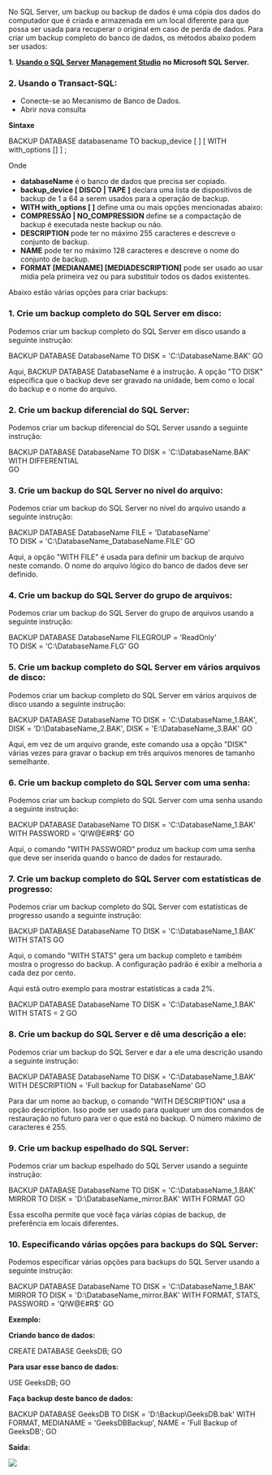 No SQL Server, um backup ou backup de dados é uma cópia dos dados do computador que é criada e armazenada em um local diferente para que possa ser usada para recuperar o original em caso de perda de dados. Para criar um backup completo do banco de dados, os métodos abaixo podem ser usados:

**1.** **[Usando o SQL Server Management Studio](https://www.geeksforgeeks.org/backup-database-in-ms-sql-server/)** **no Microsoft SQL Server.**

### **2. Usando o Transact-SQL:**

- Conecte-se ao Mecanismo de Banco de Dados.
- Abrir nova consulta

**Sintaxe**

BACKUP DATABASE databasename TO backup_device [ ] [ WITH with_options [] ] ;

Onde

- **databaseName** é o banco de dados que precisa ser copiado.
- **backup_device [ DISCO | TAPE ]** declara uma lista de dispositivos de backup de 1 a 64 a serem usados para a operação de backup.
- **WITH with_options [ ]** define uma ou mais opções mencionadas abaixo:
- **COMPRESSÃO | NO_COMPRESSION** define se a compactação de backup é executada neste backup ou não.
- **DESCRIPTION** pode ter no máximo 255 caracteres e descreve o conjunto de backup.
- **NAME** pode ter no máximo 128 caracteres e descreve o nome do conjunto de backup.
- **FORMAT [MEDIANAME] [MEDIADESCRIPTION]** pode ser usado ao usar mídia pela primeira vez ou para substituir todos os dados existentes.

Abaixo estão várias opções para criar backups:

### **1. Crie um backup completo do SQL Server em disco:**

Podemos criar um backup completo do SQL Server em disco usando a seguinte instrução:

BACKUP DATABASE DatabaseName
TO DISK = 'C:\DatabaseName.BAK'
GO

Aqui, BACKUP DATABASE DatabaseName é a instrução. A opção "TO DISK" especifica que o backup deve ser gravado na unidade, bem como o local do backup e o nome do arquivo.

### **2. Crie um backup diferencial do SQL Server:**

Podemos criar um backup diferencial do SQL Server usando a seguinte instrução:

BACKUP DATABASE DatabaseName
TO DISK = 'C:\DatabaseName.BAK'  
WITH DIFFERENTIAL  
GO

### **3. Crie um backup do SQL Server no nível do arquivo:**

Podemos criar um backup do SQL Server no nível do arquivo usando a seguinte instrução:

BACKUP DATABASE DatabaseName FILE = 'DatabaseName'  
TO DISK = 'C:\DatabaseName_DatabaseName.FILE'
GO

Aqui, a opção "WITH FILE" é usada para definir um backup de arquivo neste comando. O nome do arquivo lógico do banco de dados deve ser definido.

### **4. Crie um backup do SQL Server do grupo de arquivos:**

Podemos criar um backup do SQL Server do grupo de arquivos usando a seguinte instrução:

BACKUP DATABASE DatabaseName FILEGROUP = 'ReadOnly'  
TO DISK = 'C:\DatabaseName.FLG'
GO

### **5. Crie um backup completo do SQL Server em vários arquivos de disco:**

Podemos criar um backup completo do SQL Server em vários arquivos de disco usando a seguinte instrução:

BACKUP DATABASE DatabaseName 
TO DISK = 'C:\DatabaseName_1.BAK',
DISK = 'D:\DatabaseName_2.BAK',
DISK = 'E:\DatabaseName_3.BAK'
GO

Aqui, em vez de um arquivo grande, este comando usa a opção "DISK" várias vezes para gravar o backup em três arquivos menores de tamanho semelhante.

### **6. Crie um backup completo do SQL Server com uma senha:**

Podemos criar um backup completo do SQL Server com uma senha usando a seguinte instrução:

BACKUP DATABASE DatabaseName 
TO DISK = 'C:\DatabaseName_1.BAK'
WITH PASSWORD = 'Q!W@E#R$'
GO

Aqui, o comando "WITH PASSWORD" produz um backup com uma senha que deve ser inserida quando o banco de dados for restaurado.

### **7. Crie um backup completo do SQL Server com estatísticas de progresso:**

Podemos criar um backup completo do SQL Server com estatísticas de progresso usando a seguinte instrução:

BACKUP DATABASE DatabaseName 
TO DISK = 'C:\DatabaseName_1.BAK'
WITH STATS
GO

Aqui, o comando "WITH STATS" gera um backup completo e também mostra o progresso do backup. A configuração padrão é exibir a melhoria a cada dez por cento.

Aqui está outro exemplo para mostrar estatísticas a cada 2%.

BACKUP DATABASE DatabaseName 
TO DISK = 'C:\DatabaseName_1.BAK'
WITH STATS = 2
GO

### **8. Crie um backup do SQL Server e dê uma descrição a ele:**

Podemos criar um backup do SQL Server e dar a ele uma descrição usando a seguinte instrução:

BACKUP DATABASE DatabaseName 
TO DISK = 'C:\DatabaseName_1.BAK'
WITH DESCRIPTION = 'Full backup for DatabaseName'
GO

Para dar um nome ao backup, o comando "WITH DESCRIPTION" usa a opção description. Isso pode ser usado para qualquer um dos comandos de restauração no futuro para ver o que está no backup. O número máximo de caracteres é 255.

### **9. Crie um backup espelhado do SQL Server:**

Podemos criar um backup espelhado do SQL Server usando a seguinte instrução:

BACKUP DATABASE DatabaseName 
TO DISK = 'C:\DatabaseName_1.BAK'
MIRROR TO DISK =  'D:\DatabaseName_mirror.BAK'
WITH FORMAT
GO

Essa escolha permite que você faça várias cópias de backup, de preferência em locais diferentes.

### **10. Especificando várias opções para backups do SQL Server:**

Podemos especificar várias opções para backups do SQL Server usando a seguinte instrução:

BACKUP DATABASE DatabaseName 
TO DISK = 'C:\DatabaseName_1.BAK'
MIRROR TO DISK =  'D:\DatabaseName_mirror.BAK'
WITH FORMAT, STATS, PASSWORD = 'Q!W@E#R$'
GO

**Exemplo:**

**Criando banco de dados:**

CREATE DATABASE GeeksDB;
GO

**Para usar esse banco de dados:**

USE GeeksDB;
GO

**Faça backup deste banco de dados:**

BACKUP DATABASE GeeksDB
TO DISK = 'D:\Backup\GeeksDB.bak'
 WITH FORMAT,
 MEDIANAME = 'GeeksDBBackup',
 NAME = 'Full Backup of GeeksDB';
GO

**Saída:**

![](https://media.geeksforgeeks.org/wp-content/uploads/20210426131845/backupgeekdb-660x241.PNG)



